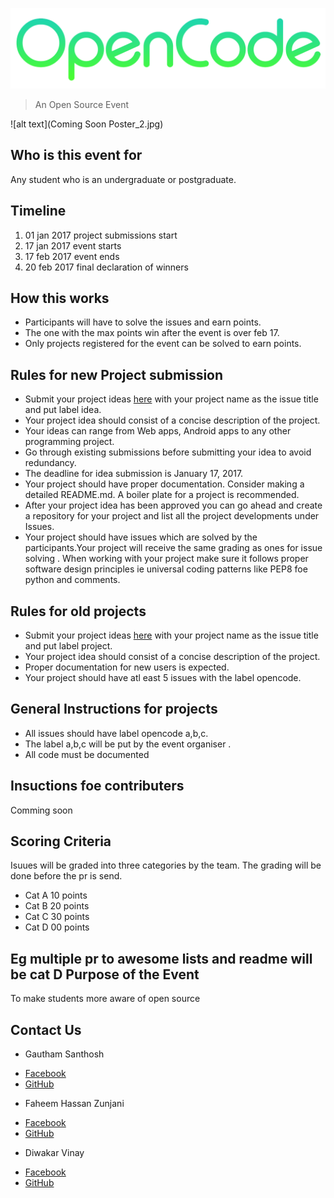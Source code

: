 
![alt text](Logo.png)

> An Open Source Event

![alt text](Coming Soon Poster_2.jpg)

Who is this event for
----
Any student who is an undergraduate or postgraduate.

Timeline 
--------
1. 01 jan 2017 project submissions start
2. 17 jan 2017 event starts
3. 17 feb 2017 event ends
4. 20 feb 2017 final declaration of winners

How this works 
-----------

* Participants will have to solve the issues and earn points. 
* The one with the max points win after the event is over feb 17.
* Only projects registered for the event can be solved to earn points. 


Rules for new Project submission
----------------

* Submit your project ideas [here](https://github.com/fossiiita/Projects/issues) with your project name as the issue title and put label idea.
* Your project idea should consist of a concise description of the project.
* Your ideas can range from Web apps, Android apps to any other programming project.
* Go through existing submissions before submitting your idea to avoid redundancy.
* The deadline for idea submission is January 17, 2017.
* Your project should have proper documentation. Consider making a detailed README.md. A boiler plate for a project is recommended.
* After your project idea has been approved you can go ahead and create a repository for your project and list all the project developments under Issues.
* Your project should have issues which are solved by the participants.Your project will receive the same grading as ones for issue solving . When working with your project make sure it follows proper software design principles ie universal coding patterns like PEP8 foe python and comments.


Rules for old projects
--

* Submit your project ideas [here](https://github.com/fossiiita/Projects/issues) with your project name as the issue title and put label project.
* Your project idea should consist of a concise description of the project.
* Proper documentation for new users is expected.
* Your project should have atl east 5 issues with the label opencode.

General Instructions for projects 
--------

* All issues should have label opencode a,b,c.
* The label a,b,c will be put by the event organiser .
* All code must be documented

Insuctions foe contributers 
----
Comming soon 

Scoring Criteria
----------------------

Isuues will be graded into three categories by the team. 
The grading will be done before the pr is send.

* Cat A 10 points
* Cat B 20 points
* Cat C 30 points
* Cat D 00 points

Eg multiple pr to awesome lists and readme will be cat D
Purpose of the Event
---------------------------
To make students more aware of open source

Contact Us
---------------------------
- Gautham Santhosh
 * [Facebook](https://facebook.com/gauthamzz)
 * [GitHub](https://github.com/gauthamzz)
- Faheem Hassan Zunjani
 * [Facebook](https://facebook.com/faheemzunjani)
 * [GitHub](https://github.com/faheemzunjani)
- Diwakar Vinay
 * [Facebook](https://facebook.com/magician03)
 * [GitHub](https://github.com/magician03)
